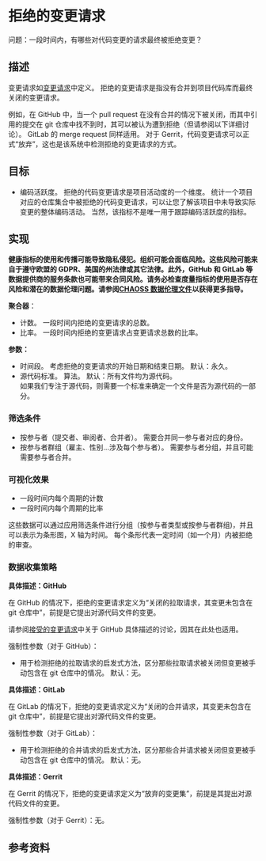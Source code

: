 # 拒绝的变更请求

问题：一段时间内，有哪些对代码变更的请求最终被拒绝变更？


## 描述

变更请求如[变更请求](https://chaoss.community/metric-change-requests/)中定义。 拒绝的变更请求是指没有合并到项目代码库而最终关闭的变更请求。

例如，在 GitHub 中，当一个 pull request 在没有合并的情况下被关闭，而其中引用的提交在 git 仓库中找不到时，其可以被认为遭到拒绝（但请参阅以下详细讨论）。 GitLab 的 merge request 同样适用。 对于 Gerrit，代码变更请求可以正式“放弃”，这也是该系统中检测拒绝的变更请求的方式。


## 目标

* 编码活跃度。 拒绝的代码变更请求是项目活动度的一个维度。 统计一个项目对应的仓库集合中被拒绝的代码变更请求，可以让您了解该项目中未导致实际变更的整体编码活动。 当然，该指标不是唯一用于跟踪编码活跃度的指标。



## 实现

__健康指标的使用和传播可能导致隐私侵犯。组织可能会面临风险。这些风险可能来自于遵守欧盟的 GDPR、美国的州法律或其它法律。此外，GitHub 和 GitLab 等数据提供商的服务条款也可能带来合同风险。请务必检查度量指标的使用是否存在风险和潜在的数据伦理问题。请参阅[CHAOSS 数据伦理文件](https://github.com/chaoss/metrics/tree/main/resources)以获得更多指导。__

**聚合器**：
* 计数。 一段时间内拒绝的变更请求的总数。
* 比率。 一段时间内拒绝的变更请求占变更请求总数的比率。

**参数：**
* 时间段。 考虑拒绝的变更请求的开始日期和结束日期。 默认：永久。
* 源代码标准。 算法。 默认：所有文件均为源代码。  
  如果我们专注于源代码，则需要一个标准来确定一个文件是否为源代码的一部分。


### 筛选条件

* 按参与者（提交者、审阅者、合并者）。 需要合并同一参与者对应的身份。
* 按参与者群组（雇主、性别…涉及每个参与者）。 需要参与者分组，并且可能需要参与者合并。


### 可视化效果

* 一段时间内每个周期的计数
* 一段时间内每个周期的比率

这些数据可以通过应用筛选条件进行分组（按参与者类型或按参与者群组)，并且可以表示为条形图，X 轴为时间。 每个条形代表一定时间（如一个月）内被拒绝的审查。


### 数据收集策略

**具体描述：GitHub**

在 GitHub 的情况下，拒绝的变更请求定义为“关闭的拉取请求，其变更未包含在 git 仓库中”，前提是它提出对源代码文件的变更。

请参阅[接受的变更请求](https://chaoss.community/metric-change-requests-accepted/)中关于 GitHub 具体描述的讨论，因其在此处也适用。

强制性参数（对于 GitHub）：

* 用于检测拒绝的拉取请求的启发式方法，区分那些拉取请求被关闭但变更被手动包含在 git 仓库中的情况。 默认：无。

**具体描述：GitLab**

在 GitLab 的情况下，拒绝的变更请求定义为“关闭的合并请求，其变更未包含在 git 仓库中”，前提是它提出对源代码文件的变更。

强制性参数（对于 GitLab）：

* 用于检测拒绝的合并请求的启发式方法，区分那些合并请求被关闭但变更被手动包含在 git 仓库中的情况。 默认：无。

**具体描述：Gerrit**

在 Gerrit 的情况下，拒绝的变更请求定义为“放弃的变更集”，前提是其提出对源代码文件的变更。

强制性参数（对于 Gerrit）：无。

## 参考资料

